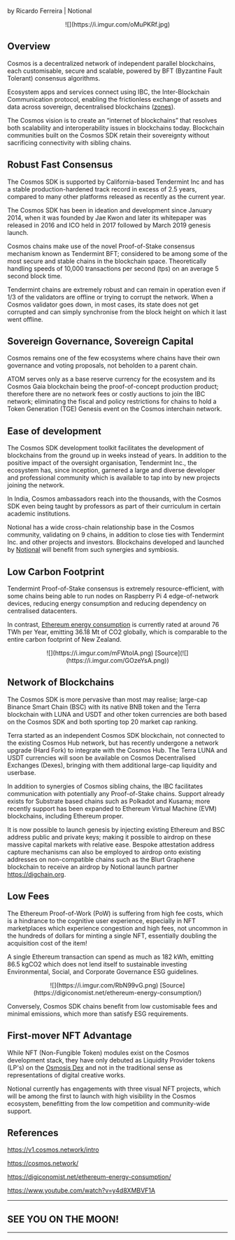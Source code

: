 by Ricardo Ferreira | Notional

<center>
![](https://i.imgur.com/oMuPKRf.jpg)
</center>

## Overview
Cosmos is a decentralized network of independent parallel blockchains, each customisable, secure and scalable, powered by BFT (Byzantine Fault Tolerant) consensus algorithms.

Ecosystem apps and services connect using IBC, the Inter-Blockchain Communication protocol, enabling the frictionless exchange of assets and data across sovereign, decentralised blockchains ([zones](https://mapofzones.com/)).

The Cosmos vision is to create an “internet of blockchains” that resolves both scalability and interoperability issues in blockchains today. Blockchain communities built on the Cosmos SDK retain their sovereignty without sacrificing connectivity with sibling chains.   

## Robust Fast Consensus
The Cosmos SDK is supported by California-based Tendermint Inc and has a stable production-hardened track record in excess of 2.5 years,  compared to many other platforms released as recently as the current year.

The Cosmos SDK has been in ideation and development since January 2014, when it was founded by Jae Kwon and later its whitepaper was released in 2016 and ICO held in 2017 followed by March 2019 genesis launch. 

Cosmos chains make use of the novel Proof-of-Stake consensus mechanism known as Tendermint BFT; considered to be among some of the most secure and stable chains in the blockchain space. Theoretically handling speeds of 10,000 transactions per second (tps) on an average 5 second block time.   

Tendermint chains are extremely robust and can remain in operation even if 1/3 of the validators are offline or trying to corrupt the network. When a Cosmos validator goes down, in most cases, its state does not get corrupted and can simply synchronise from the block height on which it last went offline.

## Sovereign Governance, Sovereign Capital
Cosmos remains one of the few ecosystems where chains have their own governance and voting proposals, not beholden to a parent chain.

ATOM serves only as a base reserve currency for the ecosystem and its Cosmos Gaia blockchain being the proof-of-concept production product; therefore there are no network fees or costly auctions to join the IBC network; eliminating the fiscal and policy restrictions for chains to hold a Token Generation (TGE) Genesis event on the Cosmos interchain network.

## Ease of development
The Cosmos SDK development toolkit facilitates the development of blockchains from the ground up in weeks instead of years. In addition to the positive impact of the oversight organisation, Tendermint Inc., the ecosystem has, since inception, garnered a large and diverse developer and professional community which is available to tap into by new projects joining the network.

In India, Cosmos ambassadors reach into the thousands, with the Cosmos SDK even being taught by professors as part of their curriculum in certain academic institutions.

Notional has a wide cross-chain relationship base in the Cosmos community, validating on 9 chains, in addition to close ties with Tendermint Inc. and other projects and investors. Blockchains developed and launched by [Notional](https://notional.ventures) will benefit from such synergies and symbiosis.

## Low Carbon Footprint
Tendermint Proof-of-Stake consensus is extremely resource-efficient, with some chains being able to run nodes on Raspberry Pi 4 edge-of-network devices, reducing energy consumption and reducing dependency on centralised datacenters. 

In contrast, [Ethereum energy consumption](https://digiconomist.net/ethereum-energy-consumption/) is currently rated at around 76 TWh per Year, emitting 36.18 Mt of CO2 globally, which is comparable to the entire carbon footprint of New Zealand.

<center>
![](https://i.imgur.com/mFWtoIA.png)
[Source](![](https://i.imgur.com/GOzeYsA.png))
</center>

##  Network of Blockchains
The Cosmos SDK is more pervasive than most may realise; large-cap Binance Smart Chain (BSC) with its native BNB token and the Terra blockchain with LUNA and USDT and other token currencies are both based on the Cosmos SDK and both sporting top 20 market cap ranking.

Terra started as an independent Cosmos SDK blockchain, not connected to the existing Cosmos Hub network, but has recently undergone a network upgrade (Hard Fork) to integrate with the Cosmos Hub. The Terra LUNA and USDT currencies will soon be available on Cosmos Decentralised Exchanges (Dexes), bringing with them additional large-cap liquidity and userbase.  

In addition to synergies of Cosmos sibling chains, the IBC facilitates communication with potentially any Proof-of-Stake chains. Support already exists for Substrate based chains such as Polkadot and Kusama; more recently support has been expanded to Ethereum Virtual Machine (EVM) blockchains, including Ethereum proper.

It is now possible to launch genesis by injecting existing Ethereum and BSC address public and private keys; making it possible to airdrop on these massive capital markets with relative ease. Bespoke attestation address capture mechanisms can also be employed to airdrop onto existing addresses on non-compatible chains such as the Blurt Graphene blockchain to receive an airdrop by Notional launch partner https://digchain.org. 

## Low Fees
The Ethereum Proof-of-Work (PoW) is suffering from high fee costs, which is a hindrance to the cognitive user experience, especially in NFT marketplaces which experience congestion and high fees, not uncommon in the hundreds of dollars for minting a single NFT, essentially doubling the acquisition cost of the item! 

A single Ethereum transaction can spend as much as 182 kWh, emitting 86.5 kgCO2 which does not lend itself to sustainable investing Environmental, Social, and Corporate Governance ESG guidelines.

<center>
![](https://i.imgur.com/RbN99vG.png)
[Source](https://digiconomist.net/ethereum-energy-consumption/)
</center>

Conversely, Cosmos SDK chains benefit from low customisable fees and minimal emissions, which more than satisfy ESG requirements. 

## First-mover NFT Advantage
While NFT (Non-Fungible Token) modules exist on the Cosmos development stack, they have only debuted as Liquidity Provider tokens (LP's) on the [Osmosis Dex](https://app.osmosis.zone) and not in the traditional sense as representations of digital creative works. 

Notional currently has engagements with three visual NFT projects, which will be among the first to launch with high visibility in the Cosmos ecosystem, benefitting from the low competition and community-wide support. 

## References

https://v1.cosmos.network/intro

https://cosmos.network/

https://digiconomist.net/ethereum-energy-consumption/

https://www.youtube.com/watch?v=y4d8XMBVF1A

---
## SEE YOU ON THE MOON!
---
